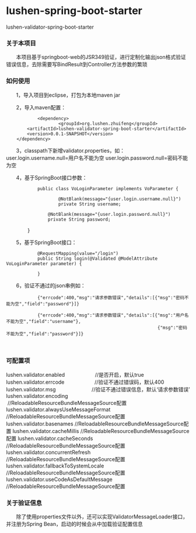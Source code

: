 # lushen-spring-boot-starter
lushen-validator-spring-boot-starter

### 关于本项目

        本项目基于springboot-web的JSR349验证，进行定制化输出json格式验证错误信息，去除需要写BindResult到Controller方法参数的繁琐
        
### 如何使用

        1，导入项目到eclipse，打包为本地maven jar
        
        2，导入maven配置：
                
                <dependency>
                        <groupId>org.lushen.zhuifeng</groupId>
			<artifactId>lushen-validator-spring-boot-starter</artifactId>
			<version>0.0.1-SNAPSHOT</version>
		</dependency>
                
        3，classpath下新增validator.properties，如：
                
                user.login.username.null=用户名不能为空
                user.login.password.null=密码不能为空
        
        4，基于SpringBoot接口参数：
        
                public class VoLoginParameter implements VoParameter {

                        @NotBlank(message="{user.login.username.null}")
                        private String username;
	
	                @NotBlank(message="{user.login.password.null}")
	                private String password;
                
                }
                
        5，基于SpringBoot接口：
        
                @RequestMapping(value="/login")
                public String login(@Validated @ModelAttribute VoLoginParameter parameter) {
                        
                }
                
        6，验证不通过的json串例如：
        
                {"errcode":400,"msg":"请求参数错误","details":[{"msg":"密码不能为空","field":"password"}]}
                
                {"errcode":400,"msg":"请求参数错误","details":[{"msg":"用户名不能为空","field":"username"},
                                                              {"msg":"密码不能为空","field":"password"}]}
                                                              
### 可配置项

lushen.validator.enabled                     //是否开启，默认true
lushen.validator.errcode                     //验证不通过错误码，默认400
lushen.validator.msg                         //验证不通过错误信息，默认‘请求参数错误’
lushen.validator.encoding                    //ReloadableResourceBundleMessageSource配置
lushen.validator.alwaysUseMessageFormat      //ReloadableResourceBundleMessageSource配置
lushen.validator.basenames                   //ReloadableResourceBundleMessageSource配置
lushen.validator.cacheMillis                 //ReloadableResourceBundleMessageSource配置
lushen.validator.cacheSeconds                //ReloadableResourceBundleMessageSource配置
lushen.validator.concurrentRefresh           //ReloadableResourceBundleMessageSource配置
lushen.validator.fallbackToSystemLocale      //ReloadableResourceBundleMessageSource配置
lushen.validator.useCodeAsDefaultMessage     //ReloadableResourceBundleMessageSource配置

### 关于验证信息

        除了使用properties文件以外，还可以实现ValidatorMessageLoader接口，并注册为Spring Bean，启动的时候会从中加载验证配置信息
        
